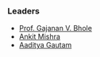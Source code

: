 ### Leaders
* [Prof. Gajanan V. Bhole](mailto:gajanan.vbhole@owasp.org)
* [Ankit Mishra](mailto:ankit.mishra@owasp.org)
* [Aaditya Gautam](mailto:aaditya.gautam@owasp.org)
